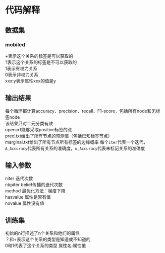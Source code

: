 # 代码解释
## 数据集
### mobiled
+表示这个关系的标签是可以获取的  
?表示这个关系的标签是不可以获取的  
1表示有权力关系  
0表示非权力关系  
xxx:y表示属性xxx的值是y  
## 输出结果
每个循环都计算accuracy、precision、recall、F1-score，包括所有node和无标签node  
该结果只对二元分类有效  
opencrf能够采取positive标签的点  
pred.txt给出了所有节点的预测值（包括已知标签节点）  
marginal.txt给出了所有节点所有标签的边缘概率
每个`iter`代表一个迭代，`A_Accuracy`代表所有关系的准确度，`u_Accuracy`代表未标记关系的准确度
## 输入参数
niter 迭代次数  
nbpiter belief传播的迭代次数  
method 最优化方法：梯度下降  
hasvalue 属性是否有值  
novalue 属性没有值
## 训练集
初始的n行描述了n个关系和他们的属性  
？和+表示这个关系的类型是知道或不知道的  
0和1代表了这个关系的类型
属性名:属性值